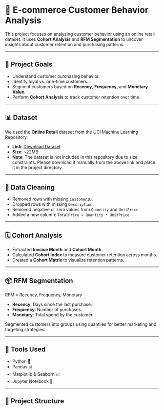 # 🛒 E-commerce Customer Behavior Analysis

This project focuses on analyzing customer behavior using an online retail dataset. It uses **Cohort Analysis** and **RFM Segmentation** to uncover insights about customer retention and purchasing patterns.

---

## 📌 Project Goals

- Understand customer purchasing behavior.
- Identify loyal vs. one-time customers.
- Segment customers based on **Recency**, **Frequency**, and **Monetary Value**.
- Perform **Cohort Analysis** to track customer retention over time.

---

## 📊 Dataset

We used the **Online Retail** dataset from the UCI Machine Learning Repository.

- **Link**: [Download Dataset](https://archive.ics.uci.edu/ml/machine-learning-databases/00352/Online%20Retail.xlsx)
- **Size**: ~22MB
- **Note**: The dataset is not included in this repository due to size constraints. Please download it manually from the above link and place it in the project directory.

---

## 🧼 Data Cleaning

- Removed rows with missing `CustomerID`.
- Dropped rows with missing `Description`.
- Removed negative or zero values from `Quantity` and `UnitPrice`.
- Added a new column: `TotalPrice = Quantity * UnitPrice`

---

## 🗓️ Cohort Analysis

- Extracted **Invoice Month** and **Cohort Month**.
- Calculated **Cohort Index** to measure customer retention across months.
- Created a **Cohort Matrix** to visualize retention patterns.

---

## 📦 RFM Segmentation

RFM = Recency, Frequency, Monetary

- **Recency**: Days since the last purchase.
- **Frequency**: Number of purchases.
- **Monetary**: Total spend by the customer.

Segmented customers into groups using quantiles for better marketing and targeting strategies.

---

## 🧰 Tools Used

- Python 🐍
- Pandas 📊
- Matplotlib & Seaborn 📈
- Jupyter Notebook 📒

---

## 📁 Project Structure

